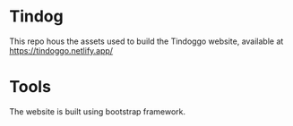 # Tindog
This repo hous the assets used to build the Tindoggo website, available at https://tindoggo.netlify.app/

# Tools
The website is built using bootstrap framework. 
